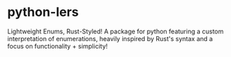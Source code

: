 # python-lers
Lightweight Enums, Rust-Styled! A package for python featuring a custom interpretation of enumerations, heavily inspired by Rust's syntax and a focus on functionality + simplicity!
